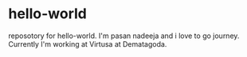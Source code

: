 # hello-world
reposotory for hello-world.
I'm pasan nadeeja and i love to go journey.
Currently I'm working at Virtusa at Dematagoda.
